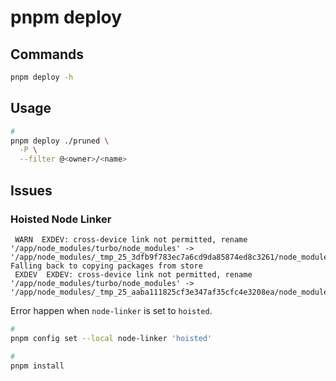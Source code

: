 # pnpm deploy

## Commands

```sh
pnpm deploy -h
```

## Usage

```sh
#
pnpm deploy ./pruned \
  -P \
  --filter @<owner>/<name>
```

## Issues

### Hoisted Node Linker

```log
 WARN  EXDEV: cross-device link not permitted, rename '/app/node_modules/turbo/node_modules' -> '/app/node_modules/_tmp_25_3dfb9f783ec7a6cd9da85874ed8c3261/node_modules'
Falling back to copying packages from store
 EXDEV  EXDEV: cross-device link not permitted, rename '/app/node_modules/turbo/node_modules' -> '/app/node_modules/_tmp_25_aaba111825cf3e347af35cfc4e3208ea/node_modules'
```

Error happen when `node-linker` is set to `hoisted`.

```sh
#
pnpm config set --local node-linker 'hoisted'

#
pnpm install
```
